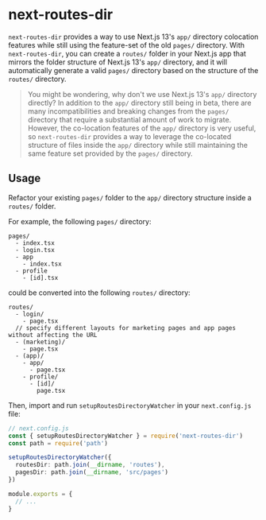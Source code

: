 # next-routes-dir

`next-routes-dir` provides a way to use Next.js 13's `app/` directory colocation features while still using the feature-set of the old `pages/` directory. With `next-routes-dir`, you can create a `routes/` folder in your Next.js app that mirrors the folder structure of Next.js 13's `app/` directory, and it will automatically generate a valid `pages/` directory based on the structure of the `routes/` directory.

> You might be wondering, why don't we use Next.js 13's `app/` directory directly? In addition to the `app/` directory still being in beta, there are many incompatibilities and breaking changes from the `pages/` directory that require a substantial amount of work to migrate. However, the co-location features of the `app/` directory is very useful, so `next-routes-dir` provides a way to leverage the co-located structure of files inside the `app/` directory while still maintaining the same feature set provided by the `pages/` directory.

## Usage

Refactor your existing `pages/` folder to the `app/` directory structure inside a `routes/` folder.

For example, the following `pages/` directory:

```
pages/
  - index.tsx
  - login.tsx
  - app
    - index.tsx
  - profile
    - [id].tsx
```

could be converted into the following `routes/` directory:  

```
routes/
  - login/
    - page.tsx
  // specify different layouts for marketing pages and app pages without affecting the URL
  - (marketing)/
    - page.tsx
  - (app)/
    - app/
      - page.tsx
    - profile/
      - [id]/
        page.tsx
```
    
Then, import and run `setupRoutesDirectoryWatcher` in your `next.config.js` file:

```ts
// next.config.js
const { setupRoutesDirectoryWatcher } = require('next-routes-dir')
const path = require('path')

setupRoutesDirectoryWatcher({
  routesDir: path.join(__dirname, 'routes'),
  pagesDir: path.join(__dirname, 'src/pages')
})

module.exports = {
  // ...
}
```

